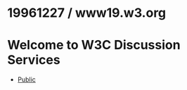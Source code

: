 # 19961227 / www19.w3.org
# Welcome to W3C Discussion Services
* [Public](../07Archives/08Public/0519970407000152/)
